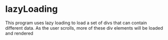 # lazyLoading
This program uses lazy loading to load a set of divs that can contain different data. As the user scrolls, more of these div elements will be loaded and rendered
